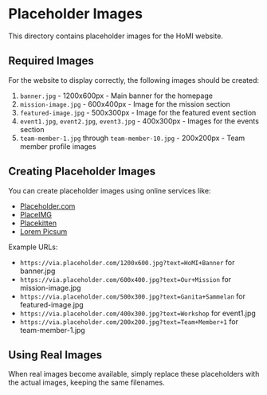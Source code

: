 # Placeholder Images

This directory contains placeholder images for the HoMI website. 

## Required Images

For the website to display correctly, the following images should be created:

1. `banner.jpg` - 1200x600px - Main banner for the homepage
2. `mission-image.jpg` - 600x400px - Image for the mission section
3. `featured-image.jpg` - 500x300px - Image for the featured event section
4. `event1.jpg`, `event2.jpg`, `event3.jpg` - 400x300px - Images for the events section
5. `team-member-1.jpg` through `team-member-10.jpg` - 200x200px - Team member profile images

## Creating Placeholder Images

You can create placeholder images using online services like:

- [Placeholder.com](https://placeholder.com/)
- [PlaceIMG](https://placeimg.com/)
- [Placekitten](https://placekitten.com/)
- [Lorem Picsum](https://picsum.photos/)

Example URLs:
- `https://via.placeholder.com/1200x600.jpg?text=HoMI+Banner` for banner.jpg
- `https://via.placeholder.com/600x400.jpg?text=Our+Mission` for mission-image.jpg
- `https://via.placeholder.com/500x300.jpg?text=Ganita+Sammelan` for featured-image.jpg
- `https://via.placeholder.com/400x300.jpg?text=Workshop` for event1.jpg
- `https://via.placeholder.com/200x200.jpg?text=Team+Member+1` for team-member-1.jpg

## Using Real Images

When real images become available, simply replace these placeholders with the actual images, keeping the same filenames.
